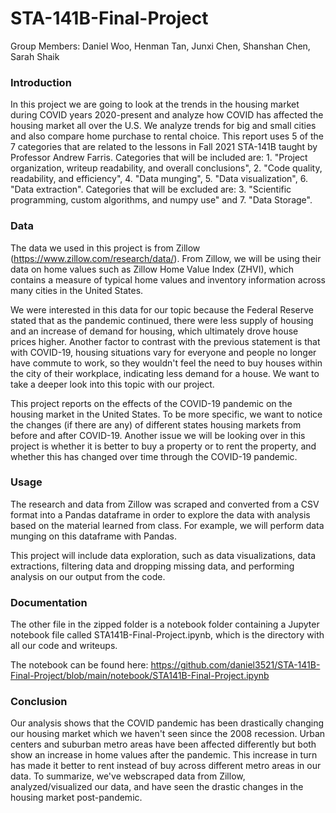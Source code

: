 # STA-141B-Final-Project

Group Members: Daniel Woo, Henman Tan, Junxi Chen, Shanshan Chen, Sarah Shaik

### Introduction

In this project we are going to look at the trends in the housing market during COVID years 2020-present and analyze how COVID has affected the housing market all over the U.S. We analyze trends for big and small cities and also compare home purchase to rental choice. This report uses 5 of the 7 categories that are related to the lessons in Fall 2021 STA-141B taught by Professor Andrew Farris. Categories that will be included are: 1. "Project organization, writeup readability, and overall conclusions", 2. "Code quality, readability, and efficiency", 4. "Data munging", 5. "Data visualization", 6. "Data extraction". Categories that will be excluded are: 3. "Scientific programming, custom algorithms, and numpy use" and 7. "Data Storage".


### Data 

The data we used in this project is from Zillow (https://www.zillow.com/research/data/). From Zillow, we will be using their data on home values such as Zillow Home Value Index (ZHVI), which contains a measure of typical home values and inventory information across many cities in the United States.

We were interested in this data for our topic because the Federal Reserve stated that as the pandemic continued, there were less supply of housing and an increase of demand for housing, which ultimately drove house prices higher. Another factor to contrast with the previous statement is that with COVID-19, housing situations vary for everyone and people no longer have commute to work, so they wouldn't feel the need to buy houses within the city of their workplace, indicating less demand for a house. We want to take a deeper look into this topic with our project.

This project reports on the effects of the COVID-19 pandemic on the housing market in the United States. To be more specific, we want to notice the changes (if there are any) of different states housing markets from before and after COVID-19. Another issue we will be looking over in this project is whether it is better to buy a property or to rent the property, and whether this has changed over time through the COVID-19 pandemic.

### Usage

The research and data from Zillow was scraped and converted from a CSV format into a Pandas dataframe in order to explore the data with analysis based on the material learned from class. For example, we will perform data munging on this dataframe with Pandas. 

This project will include data exploration, such as data visualizations, data extractions, filtering data and dropping missing data, and performing analysis on our output from the code.


### Documentation 

The other file in the zipped folder is a notebook folder containing a Jupyter notebook file called STA141B-Final-Project.ipynb, which is the directory with all our code and writeups. 

The notebook can be found here: https://github.com/daniel3521/STA-141B-Final-Project/blob/main/notebook/STA141B-Final-Project.ipynb


### Conclusion

Our analysis shows that the COVID pandemic has been drastically changing our housing market which we haven't seen since the 2008 recession. Urban centers and suburban metro areas have been affected differently but both show an increase in home values after the pandemic. This increase in turn has made it better to rent instead of buy across different metro areas in our data. To summarize, we've webscraped data from Zillow, analyzed/visualized our data, and have seen the drastic changes in the housing market post-pandemic.  






